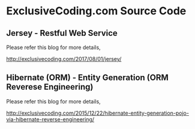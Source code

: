 # ExclusiveCoding.com Source Code

## Jersey - Restful Web Service

Please refer this blog for more details,

http://exclusivecoding.com/2017/08/01/jersey/


## Hibernate (ORM) - Entity Generation (ORM Reverese Engineering)

Please refer this blog for more details,

http://exclusivecoding.com/2015/12/22/hibernate-entity-generation-pojo-via-hibernate-reverse-engineering/
